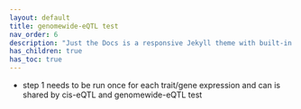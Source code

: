 ```yaml
---
layout: default
title: genomewide-eQTL test
nav_order: 6
description: "Just the Docs is a responsive Jekyll theme with built-in search that is easily customizable and hosted on GitHub Pages."
has_children: true
has_toc: true
---
```


- step 1 needs to be run once for each trait/gene expression and can is shared by cis-eQTL and genomewide-eQTL test
